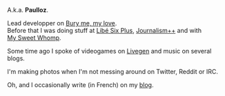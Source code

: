 A.k.a. **Paulloz**.  

Lead developper on [Bury me, my love](http://burymemylove.arte.tv/).  
Before that I was doing stuff at [Libé&nbsp;Six&nbsp;Plus](http://www.liberation.fr/data-nouveaux-formats-six-plus,100538), [Journalism++](http://jplusplus.org/) and with [My&nbsp;Sweet&nbsp;Whomp](https://mysweetwhomp.itch.io/).

Some time ago I spoke of videogames on [Livegen](http://livegen.fr/) and music on several blogs.  

I'm making photos when I'm not messing around on Twitter, Reddit or IRC.  

Oh, and I occasionally write (in French) on my [blog](/blog).
